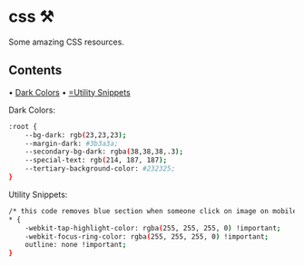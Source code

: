 # css ⚒️
Some amazing CSS resources.

## Contents
• [Dark Colors](#dark_colors)
• [=Utility Snippets](#utlity)

<span id="dark_colors"></span>
Dark Colors: 

```bash
:root {
    --bg-dark: rgb(23,23,23);
    --margin-dark: #3b3a3a;
    --secondary-bg-dark: rgba(38,38,38,.3);
    --special-text: rgb(214, 187, 187);
    --tertiary-background-color: #232325;
}

```

<span id="utility"></span>
Utility Snippets:
```bash
/* this code removes blue section when someone click on image on mobile  */
* {
    -webkit-tap-highlight-color: rgba(255, 255, 255, 0) !important; 
    -webkit-focus-ring-color: rgba(255, 255, 255, 0) !important; 
    outline: none !important;
}

```







